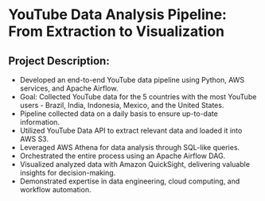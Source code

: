# YouTube Data Analysis Pipeline: From Extraction to Visualization

## Project Description:

 - Developed an end-to-end YouTube data pipeline using Python, AWS services, and Apache Airflow.
 - Goal: Collected YouTube data for the 5 countries with the most YouTube users - Brazil, India, Indonesia, Mexico, and the United States.
 - Pipeline collected data on a daily basis to ensure up-to-date information.
 - Utilized YouTube Data API to extract relevant data and loaded it into AWS S3.
 - Leveraged AWS Athena for data analysis through SQL-like queries.
 - Orchestrated the entire process using an Apache Airflow DAG.
 - Visualized analyzed data with Amazon QuickSight, delivering valuable insights for decision-making.
 - Demonstrated expertise in data engineering, cloud computing, and workflow automation.
